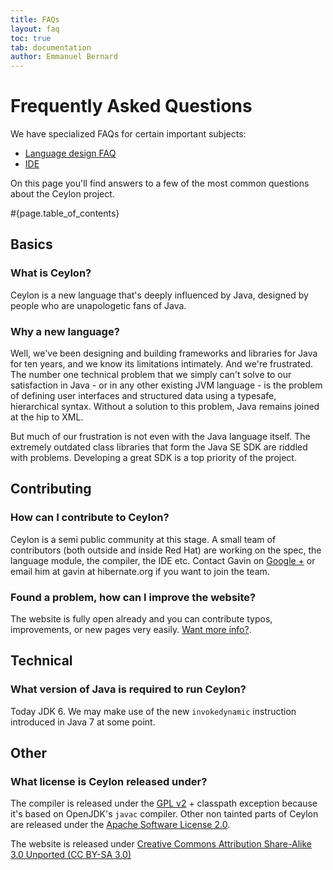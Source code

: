 ```yaml
---
title: FAQs 
layout: faq
toc: true
tab: documentation
author: Emmanuel Bernard
---
```


# Frequently Asked Questions

We have specialized FAQs for certain important subjects:

* [Language design FAQ](language-design)
* [IDE](ide)

On this page you'll find answers to a few of the most 
common questions about the Ceylon project.  

#{page.table_of_contents}

## Basics

### What is Ceylon?

Ceylon is a new language that's deeply influenced by Java, 
designed by people who are unapologetic fans of Java.


### Why a new language?

Well, we've been designing and building frameworks and 
libraries for Java for ten years, and we know its limitations 
intimately. And we're frustrated. The number one technical 
problem that we simply can't solve to our satisfaction in 
Java - or in any other existing JVM language - is the problem 
of defining user interfaces and structured data using a 
typesafe, hierarchical syntax. Without a solution to this 
problem, Java remains joined at the hip to XML.

But much of our frustration is not even with the Java 
language itself. The extremely outdated class libraries that 
form the Java SE SDK are riddled with problems. Developing a 
great SDK is a top priority of the project.

## Contributing

### How can I contribute to Ceylon?

Ceylon is a semi public community at this stage. A small team 
of contributors (both outside and inside Red Hat)
are working on the spec, the language module, the compiler, the 
IDE etc. Contact Gavin on 
[Google +](https://plus.google.com/105743409453530897815) or 
email him at gavin at hibernate.org if you want to join the team.

### Found a problem, how can I improve the website?

The website is fully open already and you can contribute typos, 
improvements, or new pages very easily. 
[Want more info?](/code/website).

## Technical

### What version of Java is required to run Ceylon?

Today JDK 6. We may make use of the new
`invokedynamic` instruction introduced in Java 7 at some point.

## Other

### What license is Ceylon released under?

The compiler is released under the [GPL v2](http://www.gnu.org/licenses/gpl-2.0.html) + classpath exception 
because it's based on OpenJDK's `javac` compiler.
Other non tainted parts of Ceylon are released under the 
[Apache Software License 2.0](http://www.apache.org/licenses/LICENSE-2.0.html).  

The website is released under 
[Creative Commons Attribution Share-Alike 3.0 Unported (CC BY-SA 3.0)](http://creativecommons.org/licenses/by-sa/3.0/)
